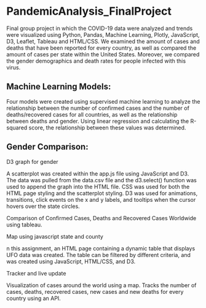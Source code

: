 # PandemicAnalysis_FinalProject

Final group project in which the COVID-19 data were analyzed and trends were visualized using Python, Pandas, Machine Learning, Plotly, JavaScript, D3, Leaflet, Tableau and HTML/CSS. We examined the amount of cases and deaths that have been reported for every country, as well as compared the amount of cases per state within the United States. Moreover, we compared the gender demographics and death rates for people infected with this virus.

## Machine Learning Models:
Four models were created using supervised machine learning to analyze the relationship between the number of confirmed cases and the number of deaths/recovered cases for all countries, as well as the relationship between deaths and gender. Using linear regression and calculating the R-squared score, the relationship between these values was determined.

## Gender Comparison:

D3 graph for gender

A scatterplot was created within the app.js file using JavaScript and D3. The data was pulled from the data.csv file and the d3.select() function was used to append the graph into the HTML file. CSS was used for both the HTML page styling and the scatterplot styling. D3 was used for animations, transitions, click events on the x and y labels, and tooltips when the cursor hovers over the state circles.

Comparison of Confirmed Cases, Deaths and Recovered Cases Worldwide using tableau. 


Map using javascript state and county

n this assignment, an HTML page containing a dynamic table that displays UFO data was created. The table can be filtered by different criteria, and was created using JavaScript, HTML/CSS, and D3.



Tracker and live update

Visualization of cases around the world using a map. Tracks the number of cases, deaths, recovered cases, new cases and new deaths for every country using an API. 
